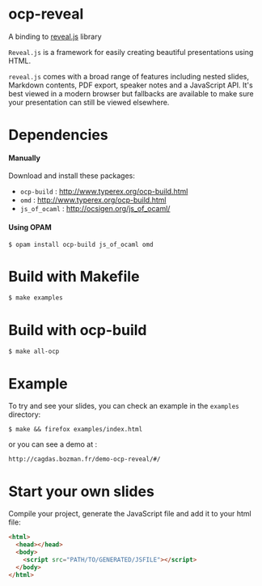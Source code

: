 # ocp-reveal
A binding to [reveal.js](https://github.com/hakimel/reveal.js) library

`Reveal.js` is a framework for easily creating beautiful presentations using
HTML.

`reveal.js` comes with a broad range of features including nested slides,
Markdown contents, PDF export, speaker notes and a JavaScript API. It's best
viewed in a modern browser but fallbacks are available to make sure your
presentation can still be viewed elsewhere.

# Dependencies

#### Manually

Download and install these packages:

* `ocp-build` : http://www.typerex.org/ocp-build.html
* `omd` : http://www.typerex.org/ocp-build.html
* `js_of_ocaml` : http://ocsigen.org/js_of_ocaml/


#### Using OPAM

    $ opam install ocp-build js_of_ocaml omd

# Build with Makefile

    $ make examples

# Build with ocp-build

    $ make all-ocp

# Example

To try and see your slides, you can check an example in the `examples`
directory:

    $ make && firefox examples/index.html

 or you can see a demo at :

    http://cagdas.bozman.fr/demo-ocp-reveal/#/

# Start your own slides

Compile your project, generate the JavaScript file and add it to your
html file:

```html
<html>
  <head></head>
  <body>
    <script src="PATH/TO/GENERATED/JSFILE"></script>
  </body>
</html>
```
